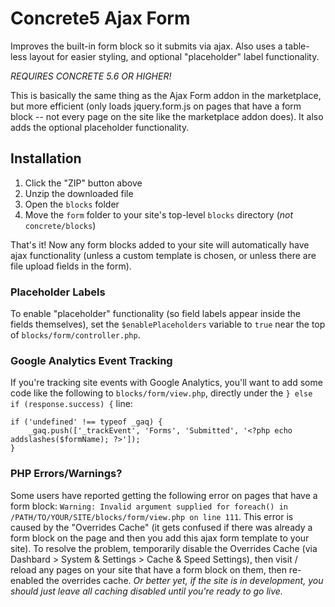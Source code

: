 # Concrete5 Ajax Form
Improves the built-in form block so it submits via ajax. Also uses a table-less layout for easier styling, and optional "placeholder" label functionality.

*REQUIRES CONCRETE 5.6 OR HIGHER!*

This is basically the same thing as the Ajax Form addon in the marketplace, but more efficient (only loads jquery.form.js on pages that have a form block -- not every page on the site like the marketplace addon does). It also adds the optional placeholder functionality.

## Installation

 1. Click the "ZIP" button above
 2. Unzip the downloaded file
 3. Open the `blocks` folder 
 4. Move the `form` folder to your site's top-level `blocks` directory (*not* `concrete/blocks`)

That's it! Now any form blocks added to your site will automatically have ajax functionality (unless a custom template is chosen, or unless there are file upload fields in the form).

### Placeholder Labels
To enable "placeholder" functionality (so field labels appear inside the fields themselves), set the `$enablePlaceholders` variable to `true` near the top of `blocks/form/controller.php`.

### Google Analytics Event Tracking
If you're tracking site events with Google Analytics, you'll want to add some code like the following to `blocks/form/view.php`, directly under the `} else if (response.success) {` line:
	
	if ('undefined' !== typeof _gaq) {
		_gaq.push(['_trackEvent', 'Forms', 'Submitted', '<?php echo addslashes($formName); ?>']);
	}

### PHP Errors/Warnings?
Some users have reported getting the following error on pages that have a form block:
`Warning: Invalid argument supplied for foreach() in /PATH/TO/YOUR/SITE/blocks/form/view.php on line 111`.
This error is caused by the "Overrides Cache" (it gets confused if there was already a form block on the page and then you add this ajax form template to your site).
To resolve the problem, temporarily disable the Overrides Cache (via Dashbard > System & Settings > Cache & Speed Settings), then visit / reload any pages on your site that have a form block on them, then re-enabled the overrides cache.
_Or better yet, if the site is in development, you should just leave all caching disabled until you're ready to go live._
